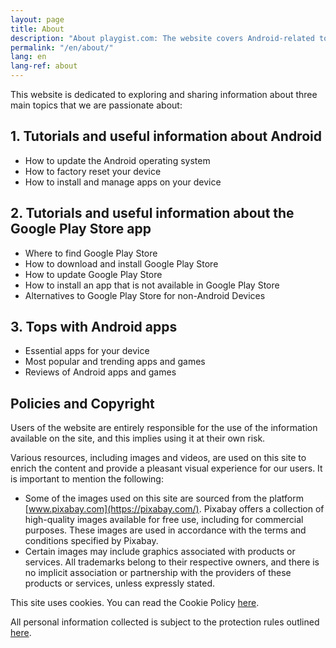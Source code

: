 ```yaml
---
layout: page
title: About
description: "About playgist.com: The website covers Android-related topics, offering tutorials, articles, and tops with apps of interest to visitors."
permalink: "/en/about/"
lang: en
lang-ref: about
---
```


This website is dedicated to exploring and sharing information about three main topics that we are passionate about:

## 1. Tutorials and useful information about Android

- How to update the Android operating system
- How to factory reset your device
- How to install and manage apps on your device

## 2. Tutorials and useful information about the Google Play Store app

- Where to find Google Play Store
- How to download and install Google Play Store
- How to update Google Play Store
- How to install an app that is not available in Google Play Store
- Alternatives to Google Play Store for non-Android Devices

## 3. Tops with Android apps

- Essential apps for your device
- Most popular and trending apps and games
- Reviews of Android apps and games

## Policies and Copyright

Users of the website are entirely responsible for the use of the information available on the site, and this implies using it at their own risk.

Various resources, including images and videos, are used on this site to enrich the content and provide a pleasant visual experience for our users. It is important to mention the following:

- Some of the images used on this site are sourced from the platform [www.pixabay.com](https://pixabay.com/). Pixabay offers a collection of high-quality images available for free use, including for commercial purposes. These images are used in accordance with the terms and conditions specified by Pixabay.
- Certain images may include graphics associated with products or services. All trademarks belong to their respective owners, and there is no implicit association or partnership with the providers of these products or services, unless expressly stated.

This site uses cookies. You can read the Cookie Policy [here]({{site.baseurl}}{{site.t[page.lang].cookiePolicyPage.url}}).

All personal information collected is subject to the protection rules outlined [here]({{site.baseurl}}{{site.t[page.lang].privacyPolicyPage.url}}).
